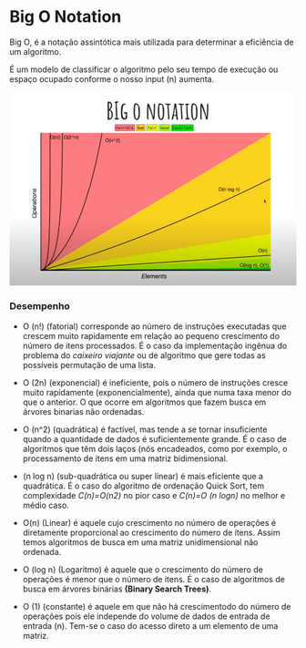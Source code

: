# Big O Notation

Big O, é a notação assintótica mais utilizada para determinar a eficiência de um algoritmo.

É um modelo de classificar o algoritmo pelo seu tempo de execução ou espaço ocupado conforme o nosso input (n) aumenta.

![](img/bigO.png)

### Desempenho

 - O (n!) (fatorial) corresponde ao número de instruções executadas que crescem muito rapidamente em relação ao pequeno crescimento do número de itens processados. 
É o caso da implementação ingênua do problema do _caixeiro viajante_ ou de algoritmo que gere todas as possíveis permutação de uma lista.

 - O (2n) (exponencial) é ineficiente, pois o número de instruções cresce muito rapidamente (exponencialmente), ainda que numa taxa menor do que o anterior. 
O que ocorre em algoritmos que fazem busca em árvores binarias não ordenadas.

 - O (n^2) (quadrática) é factível, mas tende a se tornar insuficiente quando a quantidade de dados é suficientemente grande. 
É o caso de algoritmos que têm dois laços (nós encadeados, como por exemplo, o processamento de itens em uma matriz bidimensional.

 - (n log n) (sub-quadrática ou super linear) é mais eficiente que a quadrática. É o caso do algoritmo de ordenação Quick Sort, tem complexidade _C(n)=O(n2)_ no pior caso e _C(n)=O (n logn)_ no melhor e médio caso.

 - O(n) (Linear) é aquele cujo crescimento no número de operações é diretamente proporcional ao crescimento do número de itens. Assim temos algoritmos de busca em uma matriz unidimensional não ordenada.

 - O (log n) (Logaritmo) é aquele que o crescimento do número de operações é menor que o número de itens. É o caso de algoritmos de busca em árvores binárias **(Binary Search Trees)**.

 - O (1) (constante) é aquele em que não há crescimentodo do número de operações pois ele independe do volume de dados de entrada de entrada (n). Tem-se o caso do acesso direto a um elemento de uma matriz.